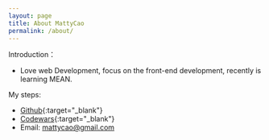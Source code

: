 ```yaml
---
layout: page
title: About MattyCao
permalink: /about/
---
```


Introduction：

* Love web Development, focus on the front-end development, recently is learning MEAN.

My steps:

* [Github](https://github.com/{{site.github_username}}){:target="_blank"}
* [Codewars](http://www.codewars.com/users/mattycao){:target="_blank"}
* Email: mattycao@gmail.com